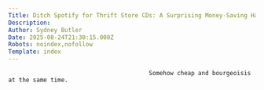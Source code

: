 ```yaml
---
Title: Ditch Spotify for Thrift Store CDs: A Surprising Money-Saving Hack
Description: 
Author: Sydney Butler
Date: 2025-08-24T21:30:15.000Z
Robots: noindex,nofollow
Template: index
---
```


                                            Somehow cheap and bourgeoisis at the same time.
                                        